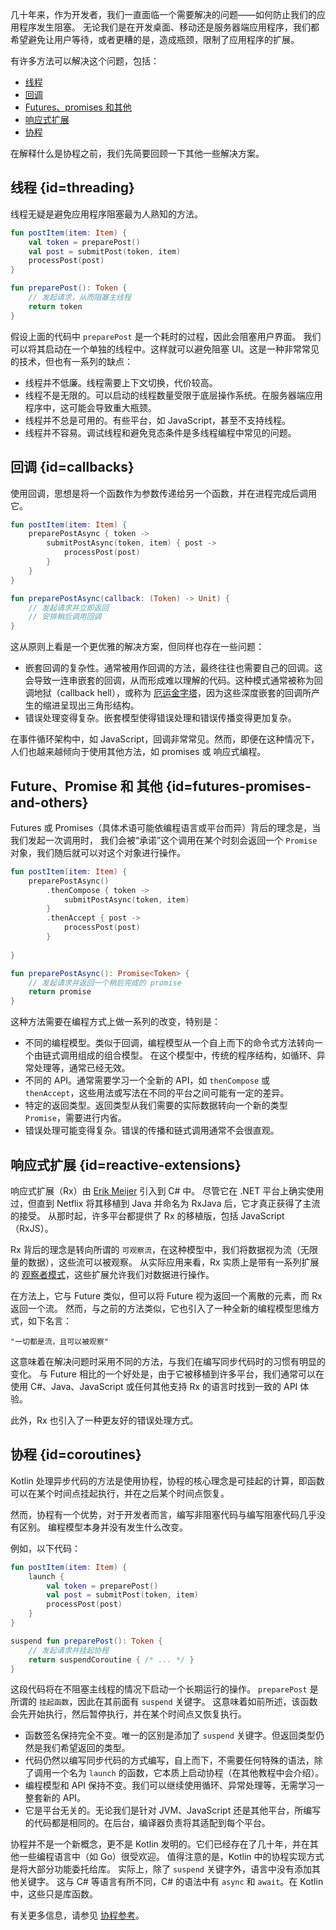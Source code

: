 [//]: # (title: 异步编程技术)

几十年来，作为开发者，我们一直面临一个需要解决的问题——如何防止我们的应用程序发生阻塞。
无论我们是在开发桌面、移动还是服务器端应用程序，我们都希望避免让用户等待，或者更糟的是，造成瓶颈，限制了应用程序的扩展。

有许多方法可以解决这个问题，包括：

* [线程](#threading)
* [回调](#callbacks)
* [Futures、promises 和其他](#futures-promises-and-others)
* [响应式扩展](#reactive-extensions)
* [协程](#coroutines)

在解释什么是协程之前，我们先简要回顾一下其他一些解决方案。

## 线程 {id=threading}

线程无疑是避免应用程序阻塞最为人熟知的方法。

```kotlin
fun postItem(item: Item) {
    val token = preparePost()
    val post = submitPost(token, item)
    processPost(post)
}

fun preparePost(): Token {
    // 发起请求，从而阻塞主线程
    return token
}
```

假设上面的代码中 `preparePost` 是一个耗时的过程，因此会阻塞用户界面。
我们可以将其启动在一个单独的线程中。这样就可以避免阻塞 UI。这是一种非常常见的技术，但也有一系列的缺点：

* 线程并不低廉。线程需要上下文切换，代价较高。
* 线程不是无限的。可以启动的线程数量受限于底层操作系统。在服务器端应用程序中，这可能会导致重大瓶颈。
* 线程并不总是可用的。有些平台，如 JavaScript，甚至不支持线程。
* 线程并不容易。调试线程和避免竞态条件是多线程编程中常见的问题。 

## 回调 {id=callbacks}

使用回调，思想是将一个函数作为参数传递给另一个函数，并在进程完成后调用它。

```kotlin
fun postItem(item: Item) {
    preparePostAsync { token -> 
        submitPostAsync(token, item) { post -> 
            processPost(post)
        }
    }
}

fun preparePostAsync(callback: (Token) -> Unit) {
    // 发起请求并立即返回
    // 安排稍后调用回调
}
```

这从原则上看是一个更优雅的解决方案，但同样也存在一些问题：

- 嵌套回调的复杂性。通常被用作回调的方法，最终往往也需要自己的回调。这会导致一连串嵌套的回调，从而形成难以理解的代码。这种模式通常被称为回调地狱（callback hell），或称为
[厄运金字塔](https://en.wikipedia.org/wiki/Pyramid_of_doom_(programming))，因为这些深度嵌套的回调所产生的缩进呈现出三角形结构。
- 错误处理变得复杂。嵌套模型使得错误处理和错误传播变得更加复杂。 

在事件循环架构中，如 JavaScript，回调非常常见。然而，即便在这种情况下，人们也越来越倾向于使用其他方法，如 promises 或 响应式编程。

## Future、Promise 和 其他 {id=futures-promises-and-others}

Futures 或 Promises（具体术语可能依编程语言或平台而异）背后的理念是，当我们发起一次调用时，
我们会被“承诺”这个调用在某个时刻会返回一个 `Promise` 对象，我们随后就可以对这个对象进行操作。

```kotlin
fun postItem(item: Item) {
    preparePostAsync() 
        .thenCompose { token -> 
            submitPostAsync(token, item)
        }
        .thenAccept { post -> 
            processPost(post)
        }
         
}

fun preparePostAsync(): Promise<Token> {
    // 发起请求并返回一个稍后完成的 promise
    return promise 
}
```

这种方法需要在编程方式上做一系列的改变，特别是：

* 不同的编程模型。类似于回调，编程模型从一个自上而下的命令式方法转向一个由链式调用组成的组合模型。
在这个模型中，传统的程序结构，如循环、异常处理等，通常已经无效。
* 不同的 API。通常需要学习一个全新的 API，如 `thenCompose` 或 `thenAccept`，这些用法或写法在不同的平台之间可能有一定的差异。
* 特定的返回类型。返回类型从我们需要的实际数据转向一个新的类型 `Promise`，需要进行内省。
* 错误处理可能变得复杂。错误的传播和链式调用通常不会很直观。

## 响应式扩展 {id=reactive-extensions}

响应式扩展（Rx）由 [Erik Meijer](https://en.wikipedia.org/wiki/Erik_Meijer_(computer_scientist)) 引入到 C# 中。
尽管它在 .NET 平台上确实使用过，但直到 Netflix 将其移植到 Java 并命名为 RxJava 后，它才真正获得了主流的接受。
从那时起，许多平台都提供了 Rx 的移植版，包括 JavaScript（RxJS）。

Rx 背后的理念是转向所谓的 `可观察流`，在这种模型中，我们将数据视为流（无限量的数据），这些流可以被观察。
从实际应用来看，Rx 实质上是带有一系列扩展的 [观察者模式](https://en.wikipedia.org/wiki/Observer_pattern)，这些扩展允许我们对数据进行操作。

在方法上，它与 Future 类似，但可以将 Future 视为返回一个离散的元素，而 Rx 返回一个流。
然而，与之前的方法类似，它也引入了一种全新的编程模型思维方式，如下名言：

    "一切都是流，且可以被观察"
    
这意味着在解决问题时采用不同的方法，与我们在编写同步代码时的习惯有明显的变化。
与 Future 相比的一个好处是，由于它被移植到许多平台，我们通常可以在使用 C#、Java、JavaScript 或任何其他支持 Rx 的语言时找到一致的 API 体验。

此外，Rx 也引入了一种更友好的错误处理方式。

## 协程 {id=coroutines}

Kotlin 处理异步代码的方法是使用协程，协程的核心理念是可挂起的计算，即函数可以在某个时间点挂起执行，并在之后某个时间点恢复。

然而，协程有一个优势，对于开发者而言，编写非阻塞代码与编写阻塞代码几乎没有区别。
编程模型本身并没有发生什么改变。

例如，以下代码：

```kotlin
fun postItem(item: Item) {
    launch {
        val token = preparePost()
        val post = submitPost(token, item)
        processPost(post)
    }
}

suspend fun preparePost(): Token {
    // 发起请求并挂起协程
    return suspendCoroutine { /* ... */ } 
}
```

这段代码将在不阻塞主线程的情况下启动一个长期运行的操作。
`preparePost` 是所谓的 `挂起函数`，因此在其前面有 `suspend` 关键字。
这意味着如前所述，该函数会先开始执行，然后暂停执行，并在某个时间点又恢复执行。

* 函数签名保持完全不变。唯一的区别是添加了 `suspend` 关键字。但返回类型仍然是我们希望返回的类型。
* 代码仍然以编写同步代码的方式编写，自上而下，不需要任何特殊的语法，除了调用一个名为 `launch` 的函数，它本质上启动协程（在其他教程中会介绍）。
* 编程模型和 API 保持不变。我们可以继续使用循环、异常处理等，无需学习一整套新的 API。
* 它是平台无关的。无论我们是针对 JVM、JavaScript 还是其他平台，所编写的代码都是相同的。在后台，编译器负责将其适配到每个平台。

协程并不是一个新概念，更不是 Kotlin 发明的。它们已经存在了几十年，并在其他一些编程语言中（如 Go）很受欢迎。
值得注意的是，Kotlin 中的协程实现方式是将大部分功能委托给库。
实际上，除了 `suspend` 关键字外，语言中没有添加其他关键字。
这与 C# 等语言有所不同，C# 的语法中有 `async` 和 `await`。在 Kotlin 中，这些只是库函数。

有关更多信息，请参见 [协程参考](coroutines-overview.md)。

